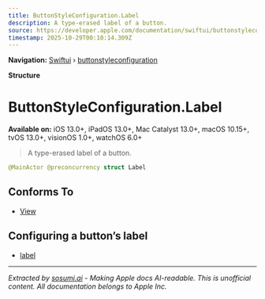 ```yaml
---
title: ButtonStyleConfiguration.Label
description: A type-erased label of a button.
source: https://developer.apple.com/documentation/swiftui/buttonstyleconfiguration/label-swift.struct
timestamp: 2025-10-29T00:10:14.309Z
---
```


**Navigation:** [Swiftui](/documentation/swiftui) › [buttonstyleconfiguration](/documentation/swiftui/buttonstyleconfiguration)

**Structure**

# ButtonStyleConfiguration.Label

**Available on:** iOS 13.0+, iPadOS 13.0+, Mac Catalyst 13.0+, macOS 10.15+, tvOS 13.0+, visionOS 1.0+, watchOS 6.0+

> A type-erased label of a button.

```swift
@MainActor @preconcurrency struct Label
```

## Conforms To

- [View](/documentation/swiftui/view)

## Configuring a button’s label

- [label](/documentation/swiftui/buttonstyleconfiguration/label-swift.property)

---

*Extracted by [sosumi.ai](https://sosumi.ai) - Making Apple docs AI-readable.*
*This is unofficial content. All documentation belongs to Apple Inc.*
